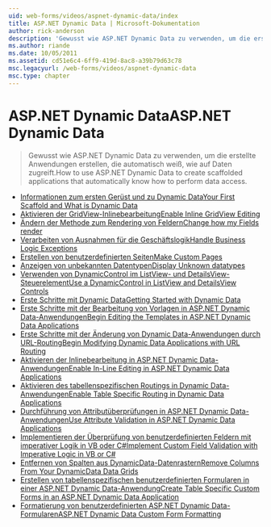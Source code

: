 ```yaml
---
uid: web-forms/videos/aspnet-dynamic-data/index
title: ASP.NET Dynamic Data | Microsoft-Dokumentation
author: rick-anderson
description: 'Gewusst wie ASP.NET Dynamic Data zu verwenden, um die erstellte Anwendungen erstellen, die automatisch weiß, wie auf Daten zugreift.'
ms.author: riande
ms.date: 10/05/2011
ms.assetid: cd51e6c4-6ff9-419d-8ac8-a39b79d63c78
msc.legacyurl: /web-forms/videos/aspnet-dynamic-data
msc.type: chapter
---
```

<a name="aspnet-dynamic-data"></a><span data-ttu-id="d5e43-103">ASP.NET Dynamic Data</span><span class="sxs-lookup"><span data-stu-id="d5e43-103">ASP.NET Dynamic Data</span></span>
====================
> <span data-ttu-id="d5e43-104">Gewusst wie ASP.NET Dynamic Data zu verwenden, um die erstellte Anwendungen erstellen, die automatisch weiß, wie auf Daten zugreift.</span><span class="sxs-lookup"><span data-stu-id="d5e43-104">How to use ASP.NET Dynamic Data to create scaffolded applications that automatically know how to perform data access.</span></span>


- [<span data-ttu-id="d5e43-105">Informationen zum ersten Gerüst und zu Dynamic Data</span><span class="sxs-lookup"><span data-stu-id="d5e43-105">Your First Scaffold and What is Dynamic Data</span></span>](your-first-scaffold-and-what-is-dynamic-data.md)
- [<span data-ttu-id="d5e43-106">Aktivieren der GridView-Inlinebearbeitung</span><span class="sxs-lookup"><span data-stu-id="d5e43-106">Enable Inline GridView Editing</span></span>](how-do-i-enable-inline-gridview-editing.md)
- [<span data-ttu-id="d5e43-107">Ändern der Methode zum Rendering von Feldern</span><span class="sxs-lookup"><span data-stu-id="d5e43-107">Change how my Fields render</span></span>](how-do-i-change-how-my-fields-render.md)
- [<span data-ttu-id="d5e43-108">Verarbeiten von Ausnahmen für die Geschäftslogik</span><span class="sxs-lookup"><span data-stu-id="d5e43-108">Handle Business Logic Exceptions</span></span>](how-do-i-handle-business-logic-exceptions.md)
- [<span data-ttu-id="d5e43-109">Erstellen von benutzerdefinierten Seiten</span><span class="sxs-lookup"><span data-stu-id="d5e43-109">Make Custom Pages</span></span>](how-do-i-make-custom-pages.md)
- [<span data-ttu-id="d5e43-110">Anzeigen von unbekannten Datentypen</span><span class="sxs-lookup"><span data-stu-id="d5e43-110">Display Unknown datatypes</span></span>](how-do-i-display-unknown-datatypes.md)
- [<span data-ttu-id="d5e43-111">Verwenden von DynamicControl im ListView- und DetailsView-Steuerelement</span><span class="sxs-lookup"><span data-stu-id="d5e43-111">Use a DynamicControl in ListView and DetailsView Controls</span></span>](how-do-i-use-a-dynamiccontrol-in-listview-and-detailsview-controls.md)
- [<span data-ttu-id="d5e43-112">Erste Schritte mit Dynamic Data</span><span class="sxs-lookup"><span data-stu-id="d5e43-112">Getting Started with Dynamic Data</span></span>](getting-started-with-dynamic-data.md)
- [<span data-ttu-id="d5e43-113">Erste Schritte mit der Bearbeitung von Vorlagen in ASP.NET Dynamic Data-Anwendungen</span><span class="sxs-lookup"><span data-stu-id="d5e43-113">Begin Editing the Templates in ASP.NET Dynamic Data Applications</span></span>](begin-editing-the-templates-in-aspnet-dynamic-data-applications.md)
- [<span data-ttu-id="d5e43-114">Erste Schritte mit der Änderung von Dynamic Data-Anwendungen durch URL-Routing</span><span class="sxs-lookup"><span data-stu-id="d5e43-114">Begin Modifying Dynamic Data Applications with URL Routing</span></span>](begin-modifying-dynamic-data-applications-with-url-routing.md)
- [<span data-ttu-id="d5e43-115">Aktivieren der Inlinebearbeitung in ASP.NET Dynamic Data-Anwendungen</span><span class="sxs-lookup"><span data-stu-id="d5e43-115">Enable In-Line Editing in ASP.NET Dynamic Data Applications</span></span>](enable-in-line-editing-in-aspnet-dynamic-data-applications.md)
- [<span data-ttu-id="d5e43-116">Aktivieren des tabellenspezifischen Routings in Dynamic Data-Anwendungen</span><span class="sxs-lookup"><span data-stu-id="d5e43-116">Enable Table Specific Routing in Dynamic Data Applications</span></span>](how-to-enable-table-specific-routing-in-dynamic-data-applications.md)
- [<span data-ttu-id="d5e43-117">Durchführung von Attributüberprüfungen in ASP.NET Dynamic Data-Anwendungen</span><span class="sxs-lookup"><span data-stu-id="d5e43-117">Use Attribute Validation in ASP.NET Dynamic Data Applications</span></span>](how-to-use-attribute-validation-in-aspnet-dynamic-data-applications.md)
- [<span data-ttu-id="d5e43-118">Implementieren der Überprüfung von benutzerdefinierten Feldern mit imperativer Logik in VB oder C#</span><span class="sxs-lookup"><span data-stu-id="d5e43-118">Implement Custom Field Validation with Imperative Logic in VB or C#</span></span>](how-to-implement-custom-field-validation-with-imperative-logic-in-vb-or-c.md)
- [<span data-ttu-id="d5e43-119">Entfernen von Spalten aus DynamicData-Datenrastern</span><span class="sxs-lookup"><span data-stu-id="d5e43-119">Remove Columns From Your DynamicData Data Grids</span></span>](how-to-remove-columns-from-your-dynamicdata-data-grids.md)
- [<span data-ttu-id="d5e43-120">Erstellen von tabellenspezifischen benutzerdefinierten Formularen in einer ASP.NET Dynamic Data-Anwendung</span><span class="sxs-lookup"><span data-stu-id="d5e43-120">Create Table Specific Custom Forms in an ASP.NET Dynamic Data Application</span></span>](how-to-create-table-specific-custom-forms-in-an-aspnet-dynamic-data-application.md)
- [<span data-ttu-id="d5e43-121">Formatierung von benutzerdefinierten ASP.NET Dynamic Data-Formularen</span><span class="sxs-lookup"><span data-stu-id="d5e43-121">ASP.NET Dynamic Data Custom Form Formatting</span></span>](aspnet-dynamic-data-custom-form-formatting.md)
